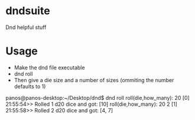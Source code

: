 dndsuite
========

Dnd helpful stuff 

Usage
========
* Make the dnd file executable
* dnd roll
* Then give a die size and a number of sizes (ommiting the number defaults to 1)

panos@panos-desktop:~/Desktop/dnd$ dnd roll
roll(die,how_many): 20
[0] 21:55:54>> Rolled 1 d20 dice and got:  [10]
roll(die,how_many): 20 2
[1] 21:55:58>> Rolled 2 d20 dice and got:  [4, 7]
